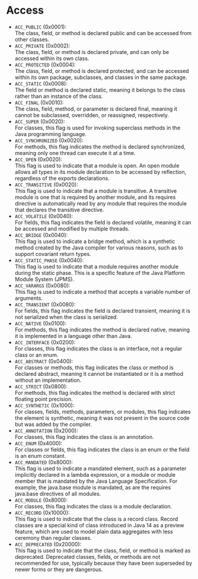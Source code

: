 # Access
 - `ACC_PUBLIC` (0x0001):\
 The class, field, or method is declared public and can be accessed from other classes.
 - `ACC_PRIVATE` (0x0002):\
 The class, field, or method is declared private, and can only be accessed within its own class.
 - `ACC_PROTECTED` (0x0004):\
 The class, field, or method is declared protected, and can be accessed within its own package, subclasses, and classes in the same package.
 - `ACC_STATIC` (0x0008):\
 The field or method is declared static, meaning it belongs to the class rather than an instance of the class.
 - `ACC_FINAL` (0x0010):\
 The class, field, method, or parameter is declared final, meaning it cannot be subclassed, overridden, or reassigned, respectively.
 - `ACC_SUPER` (0x0020):\
 For classes, this flag is used for invoking superclass methods in the Java programming language.
 - `ACC_SYNCHRONIZED` (0x0020):\
 For methods, this flag indicates the method is declared synchronized, meaning only one thread can execute it at a time.
 - `ACC_OPEN` (0x0020):\
 This flag is used to indicate that a module is open. An open module allows all types in its module declaration to be accessed by reflection, regardless of the exports declarations.
 - `ACC_TRANSITIVE` (0x0020):\
 This flag is used to indicate that a module is transitive. A transitive module is one that is required by another module, and its requires directive is automatically read by any module that requires the module that declares the transitive directive.
 - `ACC_VOLATILE` (0x0040):\
 For fields, this flag indicates the field is declared volatile, meaning it can be accessed and modified by multiple threads.
 - `ACC_BRIDGE` (0x0040):\
 This flag is used to indicate a bridge method, which is a synthetic method created by the Java compiler for various reasons, such as to support covariant return types.
 - `ACC_STATIC_PHASE` (0x0040):\
 This flag is used to indicate that a module requires another module during the static phase. This is a specific feature of the Java Platform Module System (JPMS).
 - `ACC_VARARGS` (0x0080):\
 This flag is used to indicate a method that accepts a variable number of arguments.
 - `ACC_TRANSIENT` (0x0080):\
 For fields, this flag indicates the field is declared transient, meaning it is not serialized when the class is serialized.
 - `ACC_NATIVE` (0x0100):\
 For methods, this flag indicates the method is declared native, meaning it is implemented in a language other than Java.
 - `ACC_INTERFACE` (0x0200):\
 For classes, this flag indicates the class is an interface, not a regular class or an enum.
 - `ACC_ABSTRACT` (0x0400):\
 For classes or methods, this flag indicates the class or method is declared abstract, meaning it cannot be instantiated or it is a method without an implementation.
 - `ACC_STRICT` (0x0800):\
 For methods, this flag indicates the method is declared with strict floating point precision.
 - `ACC_SYNTHETIC` (0x1000):\
 For classes, fields, methods, parameters, or modules, this flag indicates the element is synthetic, meaning it was not present in the source code but was added by the compiler.
 - `ACC_ANNOTATION` (0x2000):\
 For classes, this flag indicates the class is an annotation.
 - `ACC_ENUM` (0x4000):\
 For classes or fields, this flag indicates the class is an enum or the field is an enum constant.
 - `ACC_MANDATED` (0x8000):\
 This flag is used to indicate a mandated element, such as a parameter implicitly declared in a lambda expression, or a module or module member that is mandated by the Java Language Specification. For example, the java.base module is mandated, as are the requires java.base directives of all modules.
 - `ACC_MODULE` (0x8000):\
 For classes, this flag indicates the class is a module declaration.
 - `ACC_RECORD` (0x10000):\
 This flag is used to indicate that the class is a record class. Record classes are a special kind of class introduced in Java 14 as a preview feature, which are used to model plain data aggregates with less ceremony than regular classes.
 - `ACC_DEPRECATED` (0x20000):\
 This flag is used to indicate that the class, field, or method is marked as deprecated. Deprecated classes, fields, or methods are not recommended for use, typically because they have been superseded by newer forms or they are dangerous.